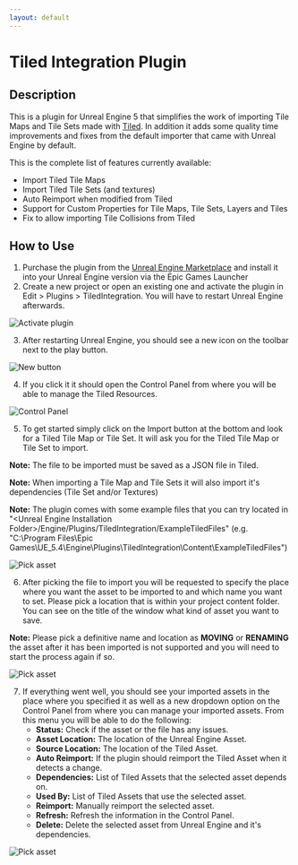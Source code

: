 ```yaml
---
layout: default
---
```


# Tiled Integration Plugin

## Description

This is a plugin for Unreal Engine 5 that simplifies the work of importing Tile Maps and Tile Sets made with [Tiled](https://www.mapeditor.org/). In addition it adds some quality time improvements and fixes from the default importer that came with Unreal Engine by default. 

This is the complete list of features currently available:

* Import Tiled Tile Maps
* Import Tiled Tile Sets (and textures)
* Auto Reimport when modified from Tiled
* Support for Custom Properties for Tile Maps, Tile Sets, Layers and Tiles
* Fix to allow importing Tile Collisions from Tiled

## How to Use
1. Purchase the plugin from the [Unreal Engine Marketplace](https://www.unrealengine.com/marketplace/en-US/store) and install it into your Unreal Engine version via the Epic Games Launcher
2. Create a new project or open an existing one and activate the plugin in Edit > Plugins > TiledIntegration. You will have to restart Unreal Engine afterwards.

![Activate plugin](https://davidonete.github.io/assets/images/tiled_integration_plugin/activate_plugin.jpg)

3. After restarting Unreal Engine, you should see a new icon on the toolbar next to the play button. 

![New button](https://davidonete.github.io/assets/images/tiled_integration_plugin/new_button.jpg)

4. If you click it it should open the Control Panel from where you will be able to manage the Tiled Resources.

![Control Panel](https://davidonete.github.io/assets/images/tiled_integration_plugin/control_panel.jpg)

5. To get started simply click on the Import button at the bottom and look for a Tiled Tile Map or Tile Set. It will ask you for the Tiled Tile Map or Tile Set to import.
   
**Note:** The file to be imported must be saved as a JSON file in Tiled.

**Note:** When importing a Tile Map and Tile Sets it will also import it's dependencies (Tile Set and/or Textures)

**Note:** The plugin comes with some example files that you can try located in "\<Unreal Engine Installation Folder\>/Engine/Plugins/TiledIntegration/ExampleTiledFiles" (e.g. "C:\Program Files\Epic Games\UE_5.4\Engine\Plugins\TiledIntegration\Content\ExampleTiledFiles")

![Pick asset](https://davidonete.github.io/assets/images/tiled_integration_plugin/pick_asset.jpg)

6. After picking the file to import you will be requested to specify the place where you want the asset to be imported to and which name you want to set. Please pick a location that is within your project content folder. You can see on the title of the window what kind of asset you want to save.

**Note:** Please pick a definitive name and location as **MOVING** or **RENAMING** the asset after it has been imported is not supported and you will need to start the process again if so.

![Pick asset](https://davidonete.github.io/assets/images/tiled_integration_plugin/save_asset.jpg)

7. If everything went well, you should see your imported assets in the place where you specified it as well as a new dropdown option on the Control Panel from where you can manage your imported assets. From this menu you will be able to do the following:
   - **Status:** Check if the asset or the file has any issues.
   - **Asset Location:** The location of the Unreal Engine Asset.
   - **Source Location:** The location of the Tiled Asset.
   - **Auto Reimport:** If the plugin should reimport the Tiled Asset when it detects a change.
   - **Dependencies:** List of Tiled Assets that the selected asset depends on.
   - **Used By:** List of Tiled Assets that use the selected asset.
   - **Reimport:** Manually reimport the selected asset.
   - **Refresh:** Refresh the information in the Control Panel.
   - **Delete:** Delete the selected asset from Unreal Engine and it's dependencies.

![Pick asset](https://davidonete.github.io/assets/images/tiled_integration_plugin/imported_assets.jpg)
